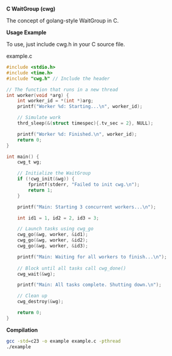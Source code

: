 **C WaitGroup (cwg)**

The concept of golang-style WaitGroup in C. 

**Usage Example**

To use, just include cwg.h in your C source file.

example.c
```C
#include <stdio.h>
#include <time.h>
#include "cwg.h" // Include the header

// The function that runs in a new thread
int worker(void *arg) {
    int worker_id = *(int *)arg;
    printf("Worker %d: Starting...\n", worker_id);

    // Simulate work
    thrd_sleep(&(struct timespec){.tv_sec = 2}, NULL); 

    printf("Worker %d: Finished.\n", worker_id);
    return 0;
}

int main() {
    cwg_t wg;

    // Initialize the WaitGroup
    if (!cwg_init(&wg)) {
        fprintf(stderr, "Failed to init cwg.\n");
        return 1;
    }

    printf("Main: Starting 3 concurrent workers...\n");

    int id1 = 1, id2 = 2, id3 = 3;

    // Launch tasks using cwg_go
    cwg_go(&wg, worker, &id1);
    cwg_go(&wg, worker, &id2);
    cwg_go(&wg, worker, &id3);

    printf("Main: Waiting for all workers to finish...\n");
    
    // Block until all tasks call cwg_done()
    cwg_wait(&wg);

    printf("Main: All tasks complete. Shutting down.\n");

    // Clean up
    cwg_destroy(&wg);

    return 0;
}

```

**Compilation**

```Bash
gcc -std=c23 -o example example.c -pthread
./example
```